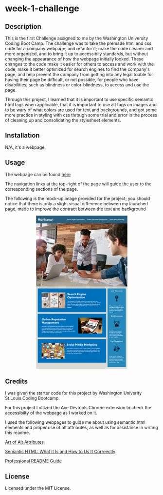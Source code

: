 # week-1-challenge

## Description

This is the first Challenge assigned to me by the Washington University Coding Boot Camp. The challenge was to take the premade html and css code for a company webpage, and refactor it; make the code cleaner and more organized, and to bring it up to accessibily standards, but without changing the appearance of how the webpage initially looked. These changes to the code make it easier for others to access and work with the code, make it better optimized for search engines to find the company's page, and help prevent the company from getting into any legal touble for having their page be difficult, or not possible, for people who have disabilities, such as blindness or color-blindness, to access and use the page.

Through this project, I learned that it is important to use specific semantic html tags when applicable, that it is important to use alt tags on images and to be wary of what colors are used for text and backgrounds, and got some more practice in styling with css through some trial and error in the process of cleaning up and consolidating the stylesheet elements.

## Installation

N/A, it's a webpage.

## Usage

The webpage can be found [here]()

The navigation links at the top-right of the page will guide the user to the corresponding sections of the page.

The following is the mock-up image provided for the project; you should notice that there is only a slight visual difference between my launched page, made to improve the contract between the text and background
   
<img
  src="/assets/images/week1challengemockup.png"
  alt="Mock-up"
  style="display: block; margin: 0 auto; max-width: 300px">

## Credits

I was given the starter code for this project by Washington Univerity St.Louis Coding Bootcamp.

For this project I utilzed the Axe Devtools Chrome extension to check the accessibilty of the webpage as I worked on it.

I used the following webpages to guide me about using semantic html elements and proper use of alt attributes, as well as for assistance in writing this readme.

[Art of Alt Attributes](https://accessible360.com/accessible360-blog/2020-11-10-the-art-of-alt-attributes/)

[Semantic HTML: What It Is and How to Us It Correectly](semrush.com/blog/semantic-html5-guide/)

[Professional README Guide](coding-boot-camp.github.io/full-stack/github/professional-readme-guide)

## License

Licensed under the MIT License.
